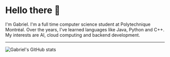 # Hello there 👋
I'm Gabriel. I'm a full time computer science student at Polytechnique Montréal. Over the years, I've learned languages like Java, Python and C++. My interests are AI, cloud computing and backend development.

---

![Gabriel's GitHub stats](https://github-readme-stats.vercel.app/api?username=GabrielC-34&count_private=true&show_icons=true&theme=dark)
